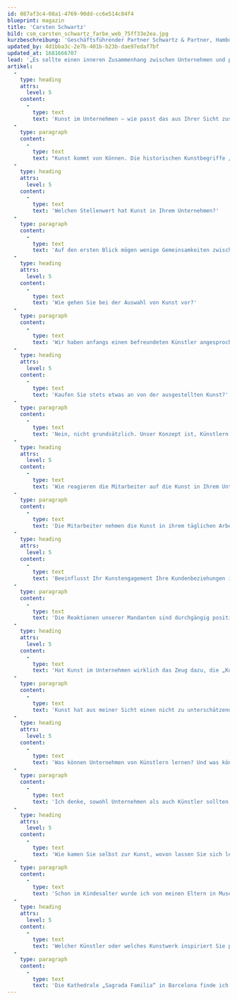 ```yaml
---
id: 087af3c4-08a1-4769-90dd-cc6e514c84f4
blueprint: magazin
title: 'Carsten Schwartz'
bild: csm_carsten_schwartz_farbe_web_75ff33e2ea.jpg
kurzbeschreibung: 'Geschäftsführender Partner Schwartz & Partner, Hamburg'
updated_by: 4d1bba3c-2e7b-401b-b23b-dae97edaf7bf
updated_at: 1681666707
lead: '„Es sollte einen inneren Zusammenhang zwischen Unternehmen und präsentierter Kunst geben.“'
artikel:
  -
    type: heading
    attrs:
      level: 5
    content:
      -
        type: text
        text: 'Kunst im Unternehmen – wie passt das aus Ihrer Sicht zusammen?'
  -
    type: paragraph
    content:
      -
        type: text
        text: "Kunst kommt von Können. Die historischen Kunstbegriffe „techne“ (griech.), „ars“ (lat.) und „chunst“ (altdeutsch) bezeichnen alle die Fähigkeit, schwierige Aufgaben zu lösen oder zu bewältigen. In der arbeitsteiligen Welt von heute differenzieren wir zwischen dem „Meister seines Faches“, der routiniert\_ unternehmerische Funktionen ausübt, und den „schönen Künsten“ als kreativen Prozess, die das Gegengewicht zu aller Routine im Unternehmen bilden. Ausgehend von diesem Kunstverständnis braucht ein Unternehmen nicht die Kunst, um zu funktionieren; die Kunst bereichert jedoch das Unternehmen."
  -
    type: heading
    attrs:
      level: 5
    content:
      -
        type: text
        text: 'Welchen Stellenwert hat Kunst in Ihrem Unternehmen?'
  -
    type: paragraph
    content:
      -
        type: text
        text: 'Auf den ersten Blick mögen wenige Gemeinsamkeiten zwischen Kunst auf der einen Seite und der Tätigkeit einer Wirtschaftsprüfungsgesellschaft auf der anderen Seite bestehen. Der funktionale Aspekt unserer Tätigkeit ist auch ohne Kunst denkbar. Die Kunst in unserem Unternehmen verstehe ich jedoch als Quelle der Inspiration und Motivation.'
  -
    type: heading
    attrs:
      level: 5
    content:
      -
        type: text
        text: 'Wie gehen Sie bei der Auswahl von Kunst vor?'
  -
    type: paragraph
    content:
      -
        type: text
        text: 'Wir haben anfangs einen befreundeten Künstler angesprochen. Die Retrospektive seiner Aquarelle fand eine äußerst positive Resonanz. Dies hat uns bestärkt, mit unserem Konzept der Präsentation von Kunst fortzufahren. Hierbei gehen wir weiterhin selbst auf Künstler zu, werden aber auch immer häufiger von Künstlern selbst angesprochen. Grundsätzlich möchten wir auch gerne jungen, noch eher unbekannten Künstlern die Gelegenheit zur Präsentation ihrer Kunst geben. Die Entscheidung über die Kunst, die wir präsentieren möchten, treffen wir partnerschaftlich.'
  -
    type: heading
    attrs:
      level: 5
    content:
      -
        type: text
        text: 'Kaufen Sie stets etwas an von der ausgestellten Kunst?'
  -
    type: paragraph
    content:
      -
        type: text
        text: 'Nein, nicht grundsätzlich. Unser Konzept ist, Künstlern einen Raum für die Präsentation ihrer Kunst zur Verfügung zu stellen, hingegen nicht, eine eigene Kunstsammlung aufzubauen. Gleichwohl haben wir privat Werke der ausstellenden Künstler erworben.'
  -
    type: heading
    attrs:
      level: 5
    content:
      -
        type: text
        text: 'Wie reagieren die Mitarbeiter auf die Kunst in Ihrem Unternehmen?'
  -
    type: paragraph
    content:
      -
        type: text
        text: 'Die Mitarbeiter nehmen die Kunst in ihrem täglichen Arbeitsumfeld im großen Maße wahr. Die ausgestellte Kunst wird – teilweise auch kontrovers – diskutiert. Hierbei zeigen sich unterschiedliche Geschmäcker und ein unterschiedliches Kunstverständnis. Allgemein wird die Kunst jedoch als große Bereicherung des täglichen Arbeitsumfeldes empfunden.'
  -
    type: heading
    attrs:
      level: 5
    content:
      -
        type: text
        text: 'Beeinflusst Ihr Kunstengagement Ihre Kundenbeziehungen in irgendeiner Form?'
  -
    type: paragraph
    content:
      -
        type: text
        text: 'Die Reaktionen unserer Mandanten sind durchgängig positiv. Hierbei werden die Vernissagen von unseren Mandanten eher als Plattform für Begegnungen und Networking wahrgenommen; die Kunst wirkt hier als Katalysator. Bei Beratungs- und Besprechungsterminen in unserem Hause findet hingegen eine intensivere Beschäftigung mit der ausgestellten Kunst statt. Viele unserer Mandanten nehmen sich dann Zeit, die gesamte Ausstellung zu betrachten und nicht nur die in den Konferenzräumen präsentierte Kunst.'
  -
    type: heading
    attrs:
      level: 5
    content:
      -
        type: text
        text: 'Hat Kunst im Unternehmen wirklich das Zeug dazu, die „Kultur“ eines Unternehmens mitzuprägen?'
  -
    type: paragraph
    content:
      -
        type: text
        text: 'Kunst hat aus meiner Sicht einen nicht zu unterschätzenden Einfluss auf die Außenwahrnehmung eines Unternehmens, aber auch auf das „Innenleben“ eines Unternehmens durch die Gestaltung des Arbeitsumfeldes. Aus meiner Sicht ist eine solche Wechselwirkung jedoch nur möglich, wenn es einen „inneren“ Zusammenhang zwischen dem Selbstverständnis des Unternehmens und der im Unternehmen präsentierten Kunst gibt – oder eben den Gegensatz, aus dem dann eine positive Spannung entsteht. Hier vermag Kunst durch Kontroverse neue Denkanstöße auch in einem Unternehmen zu geben.'
  -
    type: heading
    attrs:
      level: 5
    content:
      -
        type: text
        text: 'Was können Unternehmen von Künstlern lernen? Und was können Künstler von Unternehmen lernen?'
  -
    type: paragraph
    content:
      -
        type: text
        text: 'Ich denke, sowohl Unternehmen als auch Künstler sollten „Könner“ ihres Faches sein. Aber man sollte die Möglichkeit der gegenseitigen Einflussnahme nicht überbewerten.'
  -
    type: heading
    attrs:
      level: 5
    content:
      -
        type: text
        text: 'Wie kamen Sie selbst zur Kunst, wovon lassen Sie sich leiten?'
  -
    type: paragraph
    content:
      -
        type: text
        text: 'Schon im Kindesalter wurde ich von meinen Eltern in Museen und Ausstellungen mitgenommen und habe Kunstkurse besucht. Das fand ich spannend. Heute ist für mich die Beschäftigung mit Kunst, ob aktiv oder passiv, das Gegenteil von Alltag – Kunst ist für mich das, was der Alltag nicht ist.'
  -
    type: heading
    attrs:
      level: 5
    content:
      -
        type: text
        text: 'Welcher Künstler oder welches Kunstwerk inspiriert Sie persönlich ganz besonders?'
  -
    type: paragraph
    content:
      -
        type: text
        text: 'Die Kathedrale „Sagrada Familia“ in Barcelona finde ich faszinierend. Der Architekt Antoni Gaudí i Cornet starb 1926, ohne detaillierte Baupläne zu hinterlassen, und die Kathedrale befand sich mitten im Bau. Seine Skizzen und Modelle waren jedoch derart visionär, dass bis heute mehrere Generationen von Architekten, Künstlern und Handwerkern an der Vollendung des Bauwerkes in seinem Sinne gearbeitet haben und noch arbeiten. Mich fasziniert an der „Sagrada Familia“ die bionische Gestaltung von Gaudí, die künstlerische Konkretisierung sowie deren handwerkliche Umsetzung jeweils durch „Meister ihres Faches“.'
---
```


